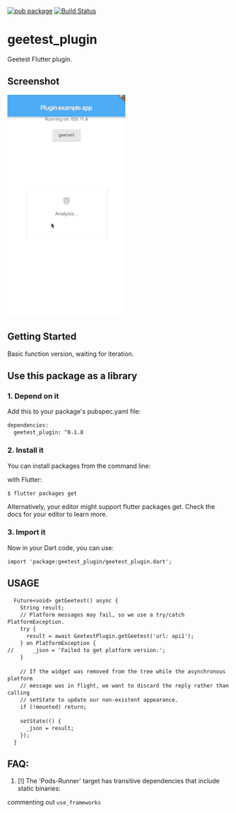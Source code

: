 [![pub package](https://img.shields.io/badge/pub-0.1.8-brightgreen.svg)](https://pub.dartlang.org/packages/geetest_plugin) [![Build Status](https://travis-ci.com/cikichen/flutter_geetest_plugin.svg?branch=master)](https://travis-ci.com/cikichen/flutter_geetest_plugin)

# geetest_plugin

Geetest Flutter plugin.

## Screenshot

![Screenshot](screenshots/demo.gif)

## Getting Started

Basic function version, waiting for iteration.

## Use this package as a library

### 1. Depend on it

Add this to your package's pubspec.yaml file:

```
dependencies:
  geetest_plugin: ^0.1.8
```

### 2. Install it

You can install packages from the command line:

with Flutter:

```
$ flutter packages get
```

Alternatively, your editor might support flutter packages get. Check the docs for your editor to learn more.

### 3. Import it

Now in your Dart code, you can use:

```
import 'package:geetest_plugin/geetest_plugin.dart';
```

## USAGE

```
  Future<void> getGeetest() async {
    String result;
    // Platform messages may fail, so we use a try/catch PlatformException.
    try {
      result = await GeetestPlugin.getGeetest('url: api1');
    } on PlatformException {
//      _json = 'Failed to get platform version.';
    }

    // If the widget was removed from the tree while the asynchronous platform
    // message was in flight, we want to discard the reply rather than calling
    // setState to update our non-existent appearance.
    if (!mounted) return;

    setState(() {
      _json = result;
    });
  }
 ```

 ## FAQ: 

 1. [!] The 'Pods-Runner' target has transitive dependencies that include static binaries:

 commenting out `use_frameworks`